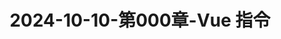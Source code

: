 ---
layout: post
title: 2024-10-10-第000章-Vue 指令
categories: [Vue]
description: 
keywords: Vue 指令.md
mermaid: false
sequence: false
flow: false
mathjax: false
mindmap: false
mindmap2: false
---